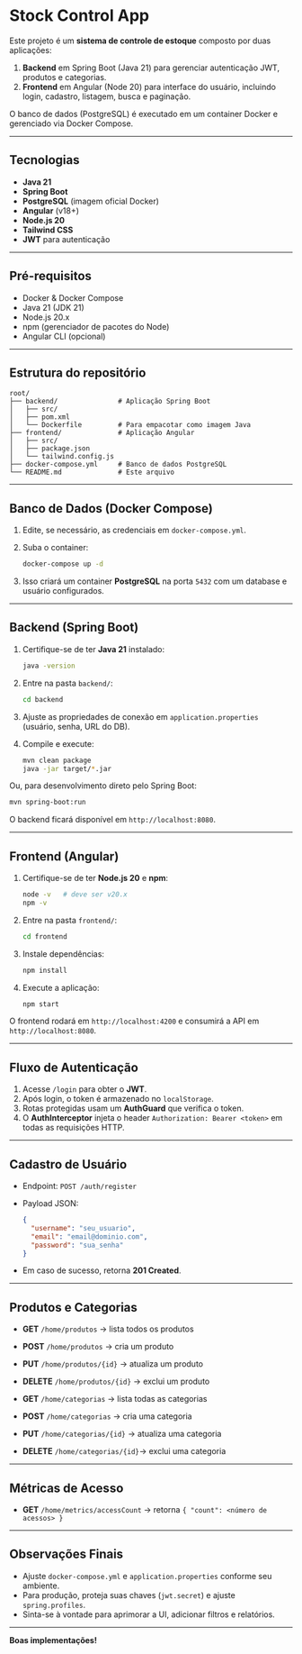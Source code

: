 # Stock Control App

Este projeto é um **sistema de controle de estoque** composto por duas aplicações:

1. **Backend** em Spring Boot (Java 21) para gerenciar autenticação JWT, produtos e categorias.
2. **Frontend** em Angular (Node 20) para interface do usuário, incluindo login, cadastro, listagem, busca e paginação.

O banco de dados (PostgreSQL) é executado em um container Docker e gerenciado via Docker Compose.

---

## Tecnologias

* **Java 21**
* **Spring Boot**
* **PostgreSQL** (imagem oficial Docker)
* **Angular** (v18+)
* **Node.js 20**
* **Tailwind CSS**
* **JWT** para autenticação

---

## Pré-requisitos

* Docker & Docker Compose
* Java 21 (JDK 21)
* Node.js 20.x
* npm (gerenciador de pacotes do Node)
* Angular CLI (opcional)

---

## Estrutura do repositório

```
root/
├── backend/               # Aplicação Spring Boot
│   ├── src/
│   ├── pom.xml
│   └── Dockerfile         # Para empacotar como imagem Java
├── frontend/              # Aplicação Angular
│   ├── src/
│   ├── package.json
│   └── tailwind.config.js
├── docker-compose.yml     # Banco de dados PostgreSQL
└── README.md              # Este arquivo
```

---

## Banco de Dados (Docker Compose)

1. Edite, se necessário, as credenciais em `docker-compose.yml`.

2. Suba o container:

   ```bash
   docker-compose up -d
   ```

3. Isso criará um container **PostgreSQL** na porta `5432` com um database e usuário configurados.

---

## Backend (Spring Boot)

1. Certifique-se de ter **Java 21** instalado:

   ```bash
   java -version
   ```
2. Entre na pasta `backend/`:

   ```bash
   cd backend
   ```
3. Ajuste as propriedades de conexão em `application.properties` (usuário, senha, URL do DB).
4. Compile e execute:

   ```bash
   mvn clean package
   java -jar target/*.jar
   ```

Ou, para desenvolvimento direto pelo Spring Boot:

```bash
mvn spring-boot:run
```

O backend ficará disponível em `http://localhost:8080`.

---

## Frontend (Angular)

1. Certifique-se de ter **Node.js 20** e **npm**:

   ```bash
   node -v   # deve ser v20.x
   npm -v
   ```
2. Entre na pasta `frontend/`:

   ```bash
   cd frontend
   ```
3. Instale dependências:

   ```bash
   npm install
   ```
4. Execute a aplicação:

   ```bash
   npm start
   ```

O frontend rodará em `http://localhost:4200` e consumirá a API em `http://localhost:8080`.

---

## Fluxo de Autenticação

1. Acesse `/login` para obter o **JWT**.
2. Após login, o token é armazenado no `localStorage`.
3. Rotas protegidas usam um **AuthGuard** que verifica o token.
4. O **AuthInterceptor** injeta o header `Authorization: Bearer <token>` em todas as requisições HTTP.

---

## Cadastro de Usuário

* Endpoint: `POST /auth/register`
* Payload JSON:

  ```json
  {
    "username": "seu_usuario",
    "email": "email@dominio.com",
    "password": "sua_senha"
  }
  ```
* Em caso de sucesso, retorna **201 Created**.

---

## Produtos e Categorias

* **GET** `/home/produtos`          → lista todos os produtos

* **POST** `/home/produtos`         → cria um produto

* **PUT** `/home/produtos/{id}`     → atualiza um produto

* **DELETE** `/home/produtos/{id}`  → exclui um produto

* **GET** `/home/categorias`        → lista todas as categorias

* **POST** `/home/categorias`       → cria uma categoria

* **PUT** `/home/categorias/{id}`   → atualiza uma categoria

* **DELETE** `/home/categorias/{id}`→ exclui uma categoria

---

## Métricas de Acesso

* **GET** `/home/metrics/accessCount` → retorna `{ "count": <número de acessos> }`

---

## Observações Finais

* Ajuste `docker-compose.yml` e `application.properties` conforme seu ambiente.
* Para produção, proteja suas chaves (`jwt.secret`) e ajuste `spring.profiles`.
* Sinta-se à vontade para aprimorar a UI, adicionar filtros e relatórios.

---

**Boas implementações!**
